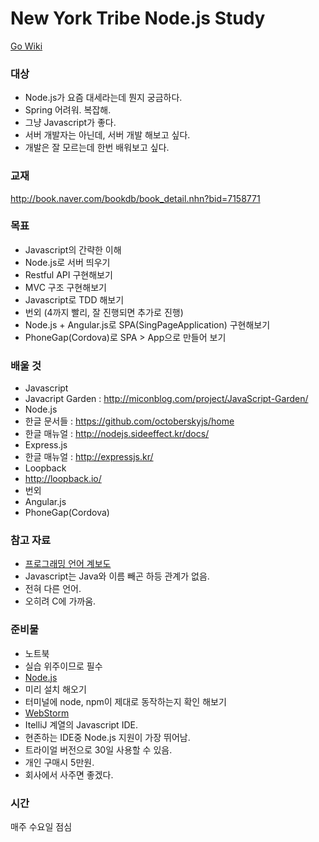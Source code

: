 New York Tribe Node.js Study
=============
[Go Wiki](https://github.com/newyork-tribe/study-node.js/wiki)

### 대상
* Node.js가 요즘 대세라는데 뭔지 궁금하다.
* Spring 어려워. 복잡해.
* 그냥 Javascript가 좋다.
* 서버 개발자는 아닌데, 서버 개발 해보고 싶다.
* 개발은 잘 모르는데 한번 배워보고 싶다.

### 교재
http://book.naver.com/bookdb/book_detail.nhn?bid=7158771

### 목표
* Javascript의 간략한 이해
* Node.js로 서버 띄우기
* Restful API 구현해보기
* MVC 구조 구현해보기
* Javascript로 TDD 해보기
* 번외 (4까지 빨리, 잘 진행되면 추가로 진행)
 * Node.js + Angular.js로 SPA(SingPageApplication) 구현해보기
 * PhoneGap(Cordova)로 SPA > App으로 만들어 보기

### 배울 것
* Javascript
 * Javacript Garden : http://miconblog.com/project/JavaScript-Garden/
* Node.js
 * 한글 문서들 : https://github.com/octoberskyjs/home
 * 한글 매뉴얼 : http://nodejs.sideeffect.kr/docs/
* Express.js
 * 한글 매뉴얼 : http://expressjs.kr/
* Loopback
 * http://loopback.io/
* 번외
 * Angular.js
 * PhoneGap(Cordova)

### 참고 자료
* [프로그래밍 언어 계보도](https://cdn.thinglink.me/api/image/536427472728621058/1240/10/scaletowidth)
 * Javascript는 Java와 이름 빼곤 하등 관계가 없음.
 * 전혀 다른 언어.
 * 오히려 C에 가까움.

### 준비물
* 노트북
 * 실습 위주이므로 필수
* [Node.js](http://nodejs.org/)
 * 미리 설치 해오기
 * 터미널에 node, npm이 제대로 동작하는지 확인 해보기
* [WebStorm](http://www.jetbrains.com/webstorm/)
 * ItelliJ 계열의 Javascript IDE.
 * 현존하는 IDE중 Node.js 지원이 가장 뛰어남.
 * 트라이얼 버전으로 30일 사용할 수 있음.
 * 개인 구매시 5만원.
 * 회사에서 사주면 좋겠다.

### 시간
매주 수요일 점심
